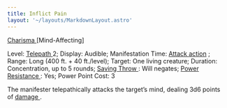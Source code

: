 ```yaml
---
title: Inflict Pain
layout: '~/layouts/MarkdownLayout.astro'
---
```

[ Charisma ](/modern.d20.srd/basics/ability.scores) [Mind-Affecting]

Level: [ Telepath ](/modern.d20.srd/classes/advanced/telepath) 2; Display:
Audible; Manifestation Time: [ Attack action](/modern.d20.srd/combat/attack.actions) ; Range: Long (400 ft. + 40
ft./level); Target: One living creature; Duration: Concentration, up to 5
rounds; [ Saving Throw ](/modern.d20.srd/basics/saving.throws) : Will negates;
[ Power Resistance ](/modern.d20.srd/special.abilities/power.resistance) :
Yes; Power Point Cost: 3

The manifester telepathically attacks the target’s mind, dealing 3d6 points of
[ damage ](/modern.d20.srd/combat/damage) .

